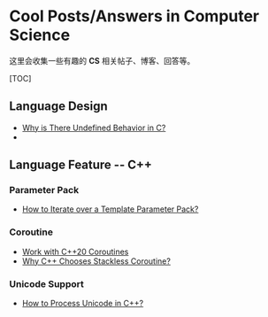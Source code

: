 # Cool Posts/Answers in Computer Science

这里会收集一些有趣的 **CS** 相关帖子、博客、回答等。

[TOC]

## Language Design

- [Why is There Undefined Behavior in C?](http://blog.llvm.org/2011/05/what-every-c-programmer-should-know.html)
- 

## Language Feature -- C++

### Parameter Pack

- [How to Iterate over a Template Parameter Pack?](https://stackoverflow.com/questions/7230621/how-can-i-iterate-over-a-packed-variadic-template-argument-list/60136761)

### Coroutine

- [Work with C++20 Coroutines](https://www.scs.stanford.edu/~dm/blog/c++-coroutines.html)
- [Why C++ Chooses Stackless Coroutine?](https://stackoverflow.com/questions/57163510/are-stackless-c20-coroutines-a-problem)

### Unicode Support

- [How to Process Unicode in C++?](https://stackoverflow.com/questions/55641/unicode-processing-in-c)

